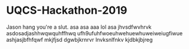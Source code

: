 # UQCS-Hackathon-2019
Jason hang you're a slut.
asa
asa
aaa
lol
asa
jhvsdfwvhrvk
asdosadjashhwqwquhffhwq
ufh9ufuhfwoeuhwehuewhuweiweiugfiwue
ashjasjbfhfqwf
mkjfjsd
dgwbjkrnrvr
lnvksnlfnkv
kjdbkjbjreg
